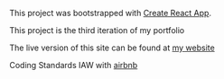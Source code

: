 This project was bootstrapped with [Create React App](https://github.com/facebook/create-react-app).

This project is the third iteration of my portfolio

The live version of this site can be found at [my website](https://google.com)

Coding Standards IAW with [airbnb](https://github.com/airbnb/javascript)
